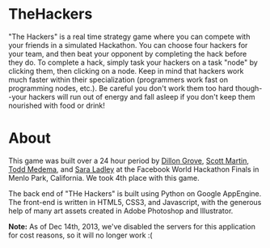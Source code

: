 TheHackers
==========

"The Hackers" is a real time strategy game where you can compete with your friends in a simulated Hackathon.  You can choose four hackers for your team, and then beat your opponent by completing the hack before they do.  To complete a hack, simply task your hackers on a task "node" by clicking them, then clicking on a node.  Keep in mind that hackers work much faster within their specialization (programmers work fast on programming nodes, etc.).  Be careful you don't work them too hard though--your hackers will run out of energy and fall asleep if you don't keep them nourished with food or drink!

About
==========
This game was built over a 24 hour period by [Dillon Grove](https://www.github.com/dillongrove), [Scott Martin](https://www.github.com/smartin015), [Todd Medema](https://www.toddmedema.com), and [Sara Ladley](http://saraladley.com/#/0) at the Facebook World Hackathon Finals in Menlo Park, California.  We took 4th place with this game.

The back end of "THe Hackers" is built using Python on Google AppEngine.  The front-end is written in HTML5, CSS3, and Javascript, with the generous help of many art assets created in Adobe Photoshop and Illustrator.

__Note:__ As of Dec 14th, 2013, we've disabled the servers for this application for cost reasons, so it will no longer work :(